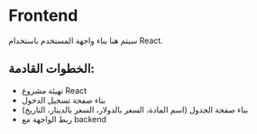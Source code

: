 # Frontend

سيتم هنا بناء واجهة المستخدم باستخدام React.

## الخطوات القادمة:
- تهيئة مشروع React
- بناء صفحة تسجيل الدخول
- بناء صفحة الجدول (اسم المادة، السعر بالدولار، السعر بالدينار، التاريخ)
- ربط الواجهة مع backend
